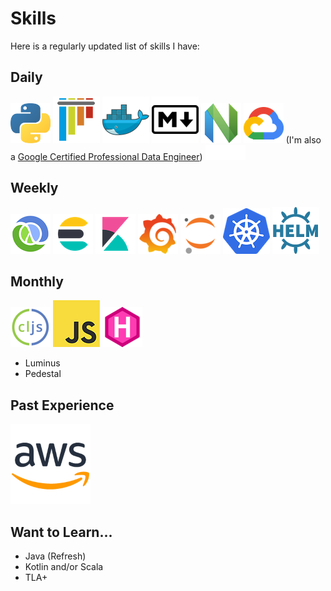 # Skills

Here is a regularly updated list of skills I have:

## Daily

![Python](/img/skills/python.png "Python")
![Pytest](/img/skills/pytest.png "Pytest")
![Docker](/img/skills/docker.png "Docker")
![Markdown](/img/skills/markdown.png "Markdown")
![Neovim](/img/skills/neovim.png "Neovim")
![Google Cloud](/img/skills/google-cloud.png "Google Cloud") (I'm also a [Google Certified Professional Data Engineer](https://cloud.google.com/certification/data-engineer))
<img src="/img/skills/go.svg" alt="Go" title="Go" style="width:64px;"/>

## Weekly

![Clojure](/img/skills/clojure.png "Clojure")
![Elasticsearch](/img/skills/elastic-elasticsearch.png "Elasticsearch")
![Kibana](/img/skills/elastic-kibana.png "Kibana")
![Grafana](/img/skills/grafana.png "Grafana")
![Jupyter (notebooks and kernals)](/img/skills/jupyter.png "Jupyter (notebooks and kernals)")
![Kubernetes](/img/skills/kubernetes.png "Kubernetes")
![Helm](/img/skills/helm.png "Helm")

## Monthly

![ClojureScript](/img/skills/clojurescript.png "ClojureScript")
![JavaScript](/img/skills/javascript.png "JavaScript")
![Hugo](/img/skills/hugo.png "Hugo")
- Luminus
- Pedestal

## Past Experience

![AWS](/img/skills/aws.png "AWS")

## Want to Learn...

- Java (Refresh)
- Kotlin and/or Scala
- TLA+
